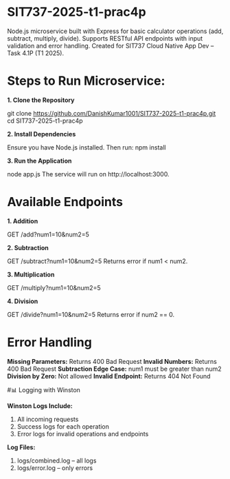 # SIT737-2025-t1-prac4p
Node.js microservice built with Express for basic calculator operations (add, subtract, multiply, divide). Supports RESTful API endpoints with input validation and error handling. Created for SIT737 Cloud Native App Dev – Task 4.1P (T1 2025).

# Steps to Run Microservice:

**1. Clone the Repository**

git clone https://github.com/DanishKumar1001/SIT737-2025-t1-prac4p.git
cd SIT737-2025-t1-prac4p

**2. Install Dependencies**

Ensure you have Node.js installed. Then run:
npm install

**3. Run the Application**

node app.js
The service will run on http://localhost:3000.

# Available Endpoints

**1. Addition**

GET /add?num1=10&num2=5

**2. Subtraction**

GET /subtract?num1=10&num2=5
Returns error if num1 < num2.

**3. Multiplication**

GET /multiply?num1=10&num2=5

**4. Division**

GET /divide?num1=10&num2=5
Returns error if num2 == 0.

# Error Handling

**Missing Parameters:** Returns 400 Bad Request
**Invalid Numbers:** Returns 400 Bad Request
**Subtraction Edge Case:** num1 must be greater than num2
**Division by Zero:** Not allowed
**Invalid Endpoint:** Returns 404 Not Found

#📊 Logging with Winston

**Winston Logs Include:**

1. All incoming requests
2. Success logs for each operation
3. Error logs for invalid operations and endpoints

**Log Files:**

1. logs/combined.log – all logs
2. logs/error.log – only errors
